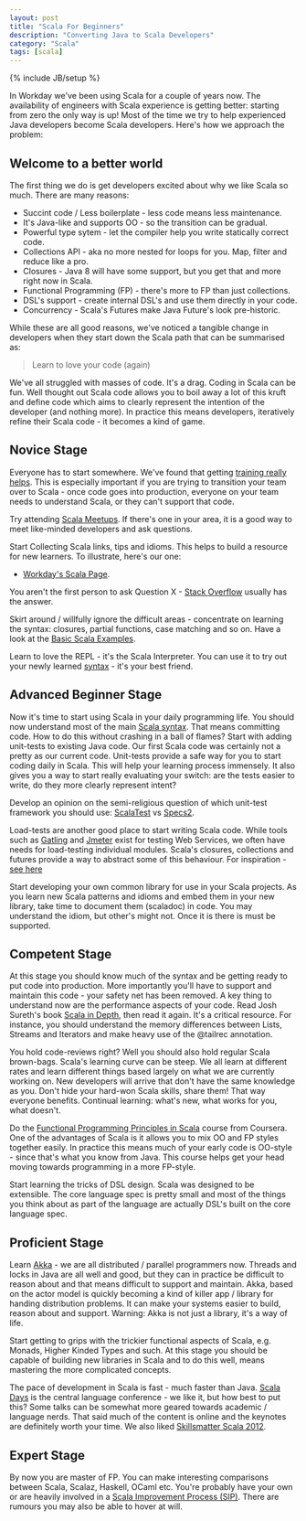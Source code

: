 ```yaml
---
layout: post
title: "Scala For Beginners"
description: "Converting Java to Scala Developers"
category: "Scala"
tags: [scala]
---
```

{% include JB/setup %}

In Workday we've been using Scala for a couple of years now. The availability of engineers with Scala experience is getting better: starting from zero the only way is up! Most of the time we try to help experienced Java developers become Scala developers. Here's how we approach the problem:

## Welcome to a better world ## 

The first thing we do is get developers excited about why we like Scala so much. There are many reasons: 

* Succint code / Less boilerplate -  less code means less maintenance.
* It's Java-like and supports OO - so the transition can be gradual.
* Powerful type sytem - let the compiler help you write statically correct code. 
* Collections API -  aka no more nested for loops for you.  Map, filter and reduce like a pro.
* Closures - Java 8 will have some support, but you get that and more right now in Scala.  
* Functional Programming (FP) - there's more to FP than just collections. 
* DSL's support - create internal DSL's and use them directly in your code. 
* Concurrency - Scala's Futures make Java Future's look pre-historic.
  
<p></p> 
  
While these are all good reasons, we've noticed a tangible change in developers when they start down the Scala path that can be summarised as: 

> Learn to love your code (again)

<!--more-->  
We've all struggled with masses of code. It's a drag. Coding in Scala can be fun. Well thought out Scala code allows you to boil away a lot of this kruft and define code which aims to clearly represent the intention of the developer (and nothing more). In practice this means developers, iteratively refine their Scala code - it becomes a kind of game. 

## Novice Stage ## 

Everyone has to start somewhere. We've found that getting [training really helps](http://typesafe.com/how/training). This is especially important if you are trying to transition your team over to Scala - once code goes into production, everyone on your team needs to understand Scala, or they can't support that code. 

Try attending [Scala Meetups](http://scala.meetup.com/). If there's one in your area, it is a good way to meet like-minded developers and ask questions.

Start Collecting Scala links, tips and idioms. This helps to build a resource for new learners. To illustrate, here's our one:  

* [Workday's Scala Page](/pages/Scala/index.html). 

You aren't the first person to ask Question X - [Stack Overflow](http://stackoverflow.com/) usually has the answer. 

Skirt around / willfully ignore the difficult areas - concentrate on learning the syntax: closures, partial functions, case matching and so on. Have a look at the [Basic Scala Examples](http://www.scala-lang.org/old/node/220.html).

Learn to love the REPL - it's the Scala Interpreter. You can use it to try out your newly learned [syntax](http://www.javacodegeeks.com/2011/09/scala-tutorial-scala-repl-expressions.html) - it's your best friend.  

## Advanced Beginner Stage ##

Now it's time to start using Scala in your daily programming life. You should now understand most of the main [Scala syntax](http://www.scala-lang.org/old/node/44.html). That means committing code. How to do this without crashing in a ball of flames? Start with adding unit-tests to existing Java code. Our first Scala code was certainly not a pretty as our current code. Unit-tests provide a safe way for you to start coding daily in Scala. This will help your learning process immensely. It also gives you a way to start really evaluating your switch:  are the tests easier to write, do they more clearly represent intent? 

Develop an opinion on the semi-religious question of which unit-test framework you should use: [ScalaTest](http://www.scalatest.org/) vs [Specs2](http://etorreborre.github.io/specs2/). 

Load-tests are another good place to start writing Scala code. While tools such as [Gatling](http://gatling-tool.org/) and [Jmeter](http://jmeter.apache.org/) exist for testing Web Services, we often have needs for load-testing individual modules. Scala's closures, collections and futures provide a way to abstract some of this behaviour. For inspiration - [see here](http://www.scala-blogs.org/2008/12/growing-language.html)

Start developing your own common library for use in your Scala projects. As you learn new Scala patterns and idioms and embed them in your new library, take time to document them (scaladoc) in code. You may understand the idiom, but other's might not. Once it is there is must be supported. 


## Competent Stage ##

At this stage you should know much of the syntax and be getting ready to put code into production. More importantly you'll have to support and maintain this code - your safety net has been removed. A key thing to understand now are the performance aspects of your code. Read Josh Sureth's book [Scala in Depth](http://www.manning.com/suereth/), then read it again. It's a critical resource. For instance, you should understand the memory differences between Lists, Streams and Iterators and make heavy use of the @tailrec annotation.  

You hold code-reviews right? Well you should also hold regular Scala brown-bags. Scala's learning curve can be steep. We all learn at different rates and learn different things based largely on what we are currently working on. New developers will arrive that don't have the same knowledge as you. Don't hide your hard-won Scala skills, share them! That way everyone benefits. Continual learning: what's new, what works for you, what doesn't. 

Do the [Functional Programming Principles in Scala](https://www.coursera.org/course/progfun) course from Coursera. One of the advantages of Scala is it allows you to mix OO and FP styles together easily. In practice this means much of your early code is OO-style - since that's what you know from Java. This course helps get your head moving towards programming in a more FP-style. 

Start learning the tricks of DSL design. Scala was designed to be extensible. The core language spec is pretty small and most of the things you think about as part of the language are actually DSL's built on the core language spec. 

## Proficient Stage ## 

Learn [Akka](http://akka.io/) - we are all distributed / parallel programmers now. Threads and locks in Java are all well and good, but they can in practice be difficult to reason about and that means difficult to support and maintain. Akka, based on the actor model is quickly becoming a kind of killer app / library for handing distribution problems. It can make your systems easier to build, reason about and support. Warning: Akka is not just a library, it's a way of life. 

Start getting to grips with the trickier functional aspects of Scala, e.g. Monads, Higher Kinded Types and such. At this stage you should be capable of building new libraries in Scala and to do this well, means mastering the more complicated concepts.  

The pace of development in Scala is fast - much faster than Java. [Scala Days](http://scaladays.org/) is the central language conference - we like it, but how best to put this? Some talks can be somewhat more geared towards academic / language nerds. That said much of the content is online and the keynotes are definitely worth your time.  We also liked [Skillsmatter Scala 2012](http://skillsmatter.com/event/scala/scala-exchange-2012).

## Expert Stage ## 

By now you are master of FP. You can make interesting comparisons between Scala, Scalaz, Haskell, OCaml etc. You're probably have your own or are heavily involved in a [Scala Improvement Process (SIP)](http://docs.scala-lang.org/sips/). There are rumours you may also be able to hover at will. 

